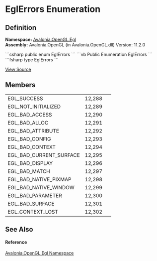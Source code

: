 # EglErrors Enumeration




## Definition
**Namespace:** <a href="N_Avalonia_OpenGL_Egl">Avalonia.OpenGL.Egl</a>  
**Assembly:** Avalonia.OpenGL (in Avalonia.OpenGL.dll) Version: 11.2.0

<Tabs groupId="api-code-preview">
<TabItem value="csharp" label="C#">
```csharp
public enum EglErrors
```
</TabItem>
<TabItem value="vb" label="VB">
```vb
Public Enumeration EglErrors
```
</TabItem>
<TabItem value="fsharp" label="F#">
```fsharp
type EglErrors
```
</TabItem>
</Tabs>



<a href="https://github.com/AvaloniaUI/Avalonia/tree/master/src/Avalonia.OpenGL/Egl/EglErrors.cs" title="View the source code">View Source</a>



## Members
<table>
<tr>
<td>EGL_SUCCESS</td>
<td>12,288</td>
<td> </td>
</tr>
<tr>
<td>EGL_NOT_INITIALIZED</td>
<td>12,289</td>
<td> </td>
</tr>
<tr>
<td>EGL_BAD_ACCESS</td>
<td>12,290</td>
<td> </td>
</tr>
<tr>
<td>EGL_BAD_ALLOC</td>
<td>12,291</td>
<td> </td>
</tr>
<tr>
<td>EGL_BAD_ATTRIBUTE</td>
<td>12,292</td>
<td> </td>
</tr>
<tr>
<td>EGL_BAD_CONFIG</td>
<td>12,293</td>
<td> </td>
</tr>
<tr>
<td>EGL_BAD_CONTEXT</td>
<td>12,294</td>
<td> </td>
</tr>
<tr>
<td>EGL_BAD_CURRENT_SURFACE</td>
<td>12,295</td>
<td> </td>
</tr>
<tr>
<td>EGL_BAD_DISPLAY</td>
<td>12,296</td>
<td> </td>
</tr>
<tr>
<td>EGL_BAD_MATCH</td>
<td>12,297</td>
<td> </td>
</tr>
<tr>
<td>EGL_BAD_NATIVE_PIXMAP</td>
<td>12,298</td>
<td> </td>
</tr>
<tr>
<td>EGL_BAD_NATIVE_WINDOW</td>
<td>12,299</td>
<td> </td>
</tr>
<tr>
<td>EGL_BAD_PARAMETER</td>
<td>12,300</td>
<td> </td>
</tr>
<tr>
<td>EGL_BAD_SURFACE</td>
<td>12,301</td>
<td> </td>
</tr>
<tr>
<td>EGL_CONTEXT_LOST</td>
<td>12,302</td>
<td> </td>
</tr>
</table>

## See Also


#### Reference
<a href="N_Avalonia_OpenGL_Egl">Avalonia.OpenGL.Egl Namespace</a>  

